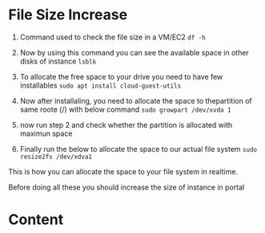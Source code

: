 # File Size Increase

1. Command used to check the file size in a VM/EC2
``` df -h ```

2. Now by using this command you can see the available space in other disks of instance
``` lsblk ```

3. To allocate the free space to your drive you need to have few installables 
``` sudo apt install cloud-guest-utils ```

4. Now after installaling, you need to allocate the space to thepartition of same roote (/) with below command 
```sudo growpart /dev/xvda 1 ```

5. now run step 2 and check whether the partition is allocated with maximun space
  
6. Finally run the below to allocate the space to our actual file system 
```sudo resize2fs /dev/xdva1```

This is how you can allocate the space to your file system in realtime.

Before doing all these you should increase the size of instance in portal


# Content
